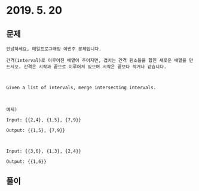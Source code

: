 # 2019. 5. 20

## 문제
```
안녕하세요, 매일프로그래밍 이번주 문제입니다.
 
간격(interval)로 이루어진 배열이 주어지면, 겹치는 간격 원소들을 합친 새로운 배열을 만드시오. 간격은 시작과 끝으로 이루어져 있으며 시작은 끝보다 작거나 같습니다.



Given a list of intervals, merge intersecting intervals.

 

예제)

Input: {{2,4}, {1,5}, {7,9}}

Output: {{1,5}, {7,9}}



Input: {{3,6}, {1,3}, {2,4}}

Output: {{1,6}}
```

## 풀이
```javascript

```
